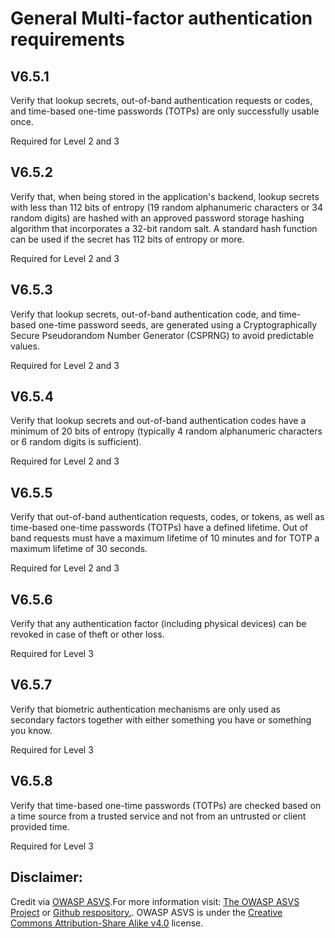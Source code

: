 #  General Multi-factor authentication requirements
## V6.5.1
Verify that lookup secrets, out-of-band authentication requests or codes, and time-based one-time passwords (TOTPs) are only successfully usable once.
Required for Level 2 and 3
## V6.5.2
Verify that, when being stored in the application's backend, lookup secrets with less than 112 bits of entropy (19 random alphanumeric characters or 34 random digits) are hashed with an approved password storage hashing algorithm that incorporates a 32-bit random salt. A standard hash function can be used if the secret has 112 bits of entropy or more.
Required for Level 2 and 3
## V6.5.3
Verify that lookup secrets, out-of-band authentication code, and time-based one-time password seeds, are generated using a Cryptographically Secure Pseudorandom Number Generator (CSPRNG) to avoid predictable values.
Required for Level 2 and 3
## V6.5.4
Verify that lookup secrets and out-of-band authentication codes have a minimum of 20 bits of entropy (typically 4 random alphanumeric characters or 6 random digits is sufficient).
Required for Level 2 and 3
## V6.5.5
Verify that out-of-band authentication requests, codes, or tokens, as well as time-based one-time passwords (TOTPs) have a defined lifetime. Out of band requests must have a maximum lifetime of 10 minutes and for TOTP a maximum lifetime of 30 seconds.
Required for Level 2 and 3
## V6.5.6
Verify that any authentication factor (including physical devices) can be revoked in case of theft or other loss.
Required for Level 3
## V6.5.7
Verify that biometric authentication mechanisms are only used as secondary factors together with either something you have or something you know.
Required for Level 3
## V6.5.8
Verify that time-based one-time passwords (TOTPs) are checked based on a time source from a trusted service and not from an untrusted or client provided time.
Required for Level 3

## Disclaimer:
Credit via [OWASP ASVS](https://owasp.org/www-project-application-security-verification-standard/).For more information visit: [The OWASP ASVS Project](https://owasp.org/www-project-application-security-verification-standard/) or [Github respository.](https://github.com/OWASP/ASVS). OWASP ASVS is under the [Creative Commons Attribution-Share Alike v4.0](https://github.com/OWASP/ASVS/blob/v5.0.0/LICENSE.md) license.
